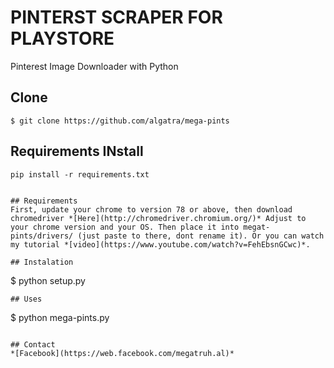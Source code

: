 # PINTERST SCRAPER FOR PLAYSTORE
Pinterest Image Downloader with Python
## Clone
```
$ git clone https://github.com/algatra/mega-pints
```
## Requirements INstall
```
pip install -r requirements.txt


## Requirements
First, update your chrome to version 78 or above, then download chromedriver *[Here](http://chromedriver.chromium.org/)* Adjust to your chrome version and your OS. Then place it into megat-pints/drivers/ (just paste to there, dont rename it). Or you can watch my tutorial *[video](https://www.youtube.com/watch?v=FehEbsnGCwc)*.

## Instalation
```
$ python setup.py
```
## Uses
```
$ python mega-pints.py
```

## Contact
*[Facebook](https://web.facebook.com/megatruh.al)*
